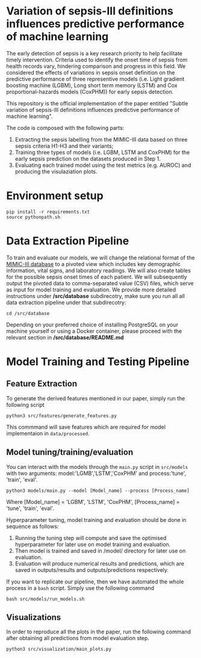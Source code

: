Variation of sepsis-III definitions influences predictive performance of machine learning
==============================


The early detection of sepsis is a key research priority to help facilitate timely intervention.  Criteria used to identify the onset time of sepsis from health records vary, hindering comparison and progress in this field. We considered the effects of variations in sepsis onset definition on the predictive performance of three representive models (i.e. Light gradient boosting machine (LGBM), Long short term memory (LSTM) and Cox proportional-hazards models (CoxPHM)) for early sepsis detection.

This repository is the official implementation of the paper entitled "Subtle variation of sepsis-III definitions influences predictive performance of machine learning".

The code is composed with the following parts:
1. Extracting the sepsis labelling from the MIMIC-III data based on three sepsis criteria H1-H3 and their variants;
2. Training three types of models (i.e. LGBM, LSTM and CoxPHM) for the early sepsis prediction on the datasets produced in Step 1.
3. Evaluating each trained model using the test metrics (e.g. AUROC) and producing the visulaziation plots.




# Environment setup
```console
pip install -r requirements.txt
source pythonpath.sh
```


# Data Extraction Pipeline

To train and evaluate our models, we will change the relational format of the [MIMIC-III database](https://mimic.mit.edu/iii/gettingstarted/overview/) to a pivoted view which includes key demographic information, vital signs, and laboratory readings. We will also create tables for the possible sepsis onset times of each patient. We will subsequently output the pivoted data to comma-separated value (CSV) files, which serve as input for model training and evaluation. 
We provide more detailed instructions under **/src/database** subdirecotry, make sure you run all all data extraction pipeline under that subdirecotry:
```console
cd /src/database
```
Depending on your preferred choice of installing PostgreSQL on your machine yourself or using a Docker container, please proceed with the relevant section in **/src/database/README.md**


# Model Training and Testing Pipeline

Feature Extraction
------------
To generate the derived features mentioned in our paper, simply run the following script
```console
python3 src/features/generate_features.py
```
This commmand will save features which are required for model implementaion in `data/processed`.   


Model tuning/training/evaluation 
------------
You can interact with the models through the `main.py` script in `src/models` with two arguments: model:'LGMB','LSTM','CoxPHM' and process:'tune', 'train', 'eval'.
```console
python3 models/main.py --model [Model_name] --process [Process_name]
```
Where [Model_name] = 'LGBM', 'LSTM', 'CoxPHM', [Process_name] = 'tune', 'train', 'eval'.

Hyperparameter tuning, model training and evaluation should be done in sequence as follows:
1. Running the tuning step will compute and save the optimised hyperparameter for later use on model training and evaluation.
2. Then model is trained and saved in /model/ directory for later use on evaluation.
3. Evaluation will produce numerical results and predictions, which are saved in outputs/results and outputs/predictions respectively. 

If you want to replicate our pipeline, then we have automated the whole process in a `bash` script. Simply use the following command
```console
bash src/models/run_models.sh
```

Visualizations
------------
In order to reproduce all the plots in the paper, run the following command after obtaining all predictions from model evaluation step.   
```console
python3 src/visualization/main_plots.py
```

